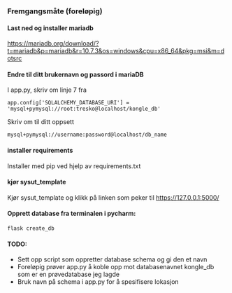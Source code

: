 ### Fremgangsmåte (foreløpig)

#### Last ned og installer mariadb

https://mariadb.org/download/?t=mariadb&p=mariadb&r=10.7.3&os=windows&cpu=x86_64&pkg=msi&m=dotsrc

#### Endre til ditt brukernavn og passord i mariaDB

I app.py, skriv om linje 7 fra

```app.config['SQLALCHEMY_DATABASE_URI'] = 'mysql+pymysql://root:tresko@localhost/kongle_db'```

Skriv om til ditt oppsett

```mysql+pymysql://username:password@localhost/db_name```

#### installer requirements 

Installer med pip ved hjelp av requirements.txt

#### kjør sysut_template

Kjør sysut_template og klikk på linken som peker til https://127.0.0.1:5000/

#### Opprett database fra terminalen i pycharm:

```flask create_db```

#### TODO:

- Sett opp script som oppretter database schema og gi den et navn
- Foreløpig prøver app.py å koble opp mot databasenavnet kongle_db som er en prøvedatabase jeg lagde
- Bruk navn på schema i app.py for å spesifisere lokasjon
